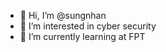 - 👋 Hi, I’m @sungnhan
- 👀 I’m interested in cyber security
- 🌱 I’m currently learning at FPT


<!---
sungnhan/sungnhan is a ✨ special ✨ repository because its `README.md` (this file) appears on your GitHub profile.
You can click the Preview link to take a look at your changes.
--->
